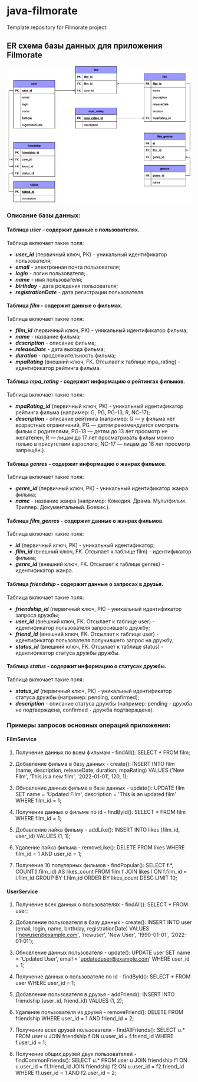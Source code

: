 # java-filmorate
Template repository for Filmorate project.

## ER схема базы данных для приложения Filmorate
![er_diagram.png](src%2Fdocs%2Fer_diagram.png)

### Описание базы данных:
#### Таблица **_user_** - содержит данные о пользователях.
Таблица включает такие поля:
 - **_user_id_** (первичный ключ, PK) - уникальный идентификатор пользователя;
 - **_email_** - электронная почта пользователя;
 - **_login_** - логин пользователя;
 - **_name_** - имя пользователя;
 - **_birthday_** - дата рождения пользователя;
 - **_registrationDate_** - дата регистрации пользователя.

#### Таблица **_film_** - содержит данные о фильмах.
Таблица включает такие поля:
- **_film_id_** (первичный ключ, PK) - уникальный идентификатор фильма;
- **_name_** - название фильма;
- **_description_** - описание фильма;
- **_releaseDate_** - дата выхода фильма;
- **_duration_** - продолжительность фильма;
- **_mpaRating_** (внешний ключ, FK. Отсылает к таблице mpa_rating) - идентификатор рейтинга фильма.

#### Таблица **_mpa_rating_** - содержит информацию о рейтингах фильмов.
Таблица включает такие поля:
- **_mpaRating_id_** (первичный ключ, PK) - уникальный идентификатор рейтинга фильма (например: G, PG, PG-13, R, NC-17);
- **_description_** - описание рейтинга (например: G — у фильма нет возрастных ограничений,
  PG — детям рекомендуется смотреть фильм с родителями, PG-13 — детям до 13 лет просмотр не желателен,
  R — лицам до 17 лет просматривать фильм можно только в присутствии взрослого, NC-17 — лицам до 18 лет просмотр запрещён.).

#### Таблица **_genres_** - содержит информацию о жанрах фильмов.
Таблица включает такие поля:
- **_genre_id_** (первичный ключ, PK) - уникальный идентификатор жанра фильма;
- **_name_** - название жанра (например: Комедия. Драма. Мультфильм. Триллер. Документальный. Боевик.).

#### Таблица **_film_genres_** - содержит данные о жанрах фильмов.
Таблица включает такие поля:
- **_id_** (первичный ключ, PK) - уникальный идентификатор;
- **_film_id_** (внешний ключ, FK. Отсылает к таблице film) - идентификатор фильма;
- **_genre_id_** (внешний ключ, FK. Отсылает к таблице genres) - идентификатор жанра.

#### Таблица **_friendship_** - содержит данные о запросах в друзья.
Таблица включает такие поля:
- **_friendship_id_** (первичный ключ, PK) - уникальный идентификатор запроса дружбы;
- **_user_id_** (внешний ключ, FK. Отсылает к таблице user) - идентификатор пользователя запросившего дружбу;
- **_friend_id_** (внешний ключ, FK. Отсылает к таблице user) - идентификатор пользователя получившего запрос на дружбу;
- **_status_id_** (внешний ключ, FK. Отсылает к таблице status) - идентификатор статуса дружбы дружбы.

#### Таблица **_status_** - содержит информацию о статусах дружбы.
Таблица включает такие поля:
- **_status_id_** (первичный ключ, PK) - уникальный идентификатор статуса дружбы (например: pending, confirmed);
- **_description_** - описание статуса дружбы (например: pending - дружба не подтверждена, confirmed - дружба подтверждена).

### Примеры запросов основных операций приложения:

#### FilmService

1. Получение данных по всем фильмам - findAll():
   SELECT * FROM film;

2. Добавление фильма в базу данных - create():
   INSERT INTO film (name, description, releaseDate, duration, mpaRating)
   VALUES ('New Film', 'This is a new film', '2022-01-01', 120, 1);

3. Обновление данных фильма в базе данных - update():
   UPDATE film
   SET name = 'Updated Film', description = 'This is an updated film'
   WHERE film_id = 1;

4. Получение данных о фильме по id - findById():
   SELECT * FROM film WHERE film_id = 1;

5. Добавление лайка фильму - addLike():
   INSERT INTO likes (film_id, user_id)
   VALUES (1, 1);

6. Удаление лайка фильма - removeLike():
   DELETE FROM likes WHERE film_id = 1 AND user_id = 1;
   
7. Получение 10 популярных фильмов - findPopular():
   SELECT f.*, COUNT(l.film_id) AS likes_count
   FROM film f
   JOIN likes l ON f.film_id = l.film_id
   GROUP BY f.film_id
   ORDER BY likes_count DESC
   LIMIT 10;

#### UserService

1. Получение всех данных о пользователях - findAll():
  SELECT * FROM user;

2. Добавление пользователя в базу данных - create():
   INSERT INTO user (email, login, name, birthday, registrationDate)
   VALUES ('newuser@example.com', 'newuser', 'New User', '1990-01-01', '2022-01-01');

3. Обновление данных пользователя - update():
   UPDATE user
   SET name = 'Updated User', email = 'updateduser@example.com'
   WHERE user_id = 1;

4. Получение данных о пользователе по id - findById():
   SELECT * FROM user WHERE user_id = 1;

5. Добавление пользователя в друзья - addFriend():
   INSERT INTO friendship (user_id, friend_id)
   VALUES (1, 2);

6. Удаление пользователя из друзей - removeFriend():
   DELETE FROM friendship WHERE user_id = 1 AND friend_id = 2;

7. Получение всех друзей пользователя - findAllFriends():
   SELECT u.*
   FROM user u
   JOIN friendship f ON u.user_id = f.friend_id
   WHERE f.user_id = 1;

8. Получение общих друзей двух пользователей - findCommonFriends():
   SELECT u.*
   FROM user u
   JOIN friendship f1 ON u.user_id = f1.friend_id
   JOIN friendship f2 ON u.user_id = f2.friend_id
   WHERE f1.user_id = 1 AND f2.user_id = 2;
